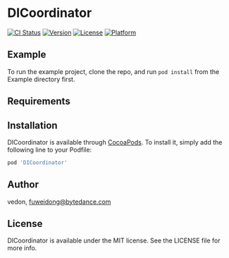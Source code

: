 # DICoordinator

[![CI Status](https://img.shields.io/travis/vedon/DICoordinator.svg?style=flat)](https://travis-ci.org/vedon/DICoordinator)
[![Version](https://img.shields.io/cocoapods/v/DICoordinator.svg?style=flat)](https://cocoapods.org/pods/DICoordinator)
[![License](https://img.shields.io/cocoapods/l/DICoordinator.svg?style=flat)](https://cocoapods.org/pods/DICoordinator)
[![Platform](https://img.shields.io/cocoapods/p/DICoordinator.svg?style=flat)](https://cocoapods.org/pods/DICoordinator)

## Example

To run the example project, clone the repo, and run `pod install` from the Example directory first.

## Requirements

## Installation

DICoordinator is available through [CocoaPods](https://cocoapods.org). To install
it, simply add the following line to your Podfile:

```ruby
pod 'DICoordinator'
```

## Author

vedon, fuweidong@bytedance.com

## License

DICoordinator is available under the MIT license. See the LICENSE file for more info.
